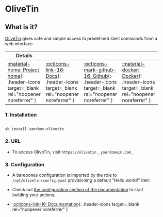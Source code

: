# OliveTin

## What is it?

[OliveTin](https://olivetin.app/) gives safe and simple access to predefined shell commands from a web interface.

| Details     |             |             |             |
|-------------|-------------|-------------|-------------|
| [:material-home: Project home](https://olivetin.app/){: .header-icons target=_blank rel="noopener noreferrer" } | [:octicons-link-16: Docs](https://docs.olivetin.app/){: .header-icons target=_blank rel="noopener noreferrer" } | [:octicons-mark-github-16: Github](https://github.com/OliveTin/OliveTin){: .header-icons target=_blank rel="noopener noreferrer" } | [:material-docker: Docker](https://hub.docker.com/r/jamesread/olivetin){: .header-icons target=_blank rel="noopener noreferrer" }|

### 1. Installation

``` shell

sb install sandbox-olivetin

```

### 2. URL

- To access OliveTin, visit `https://olivetin._yourdomain.com_`

### 3. Configuration

- A barebones configuration is imported by the role to `/opt/olivetin/config.yaml` provisioning a default "Hello world!" item

- Check out [the configuration section of the documentation](https://docs.olivetin.app/config.html) to start building your actions.

- [:octicons-link-16: Documentation](https://docs.olivetin.app/){: .header-icons target=_blank rel="noopener noreferrer" }
